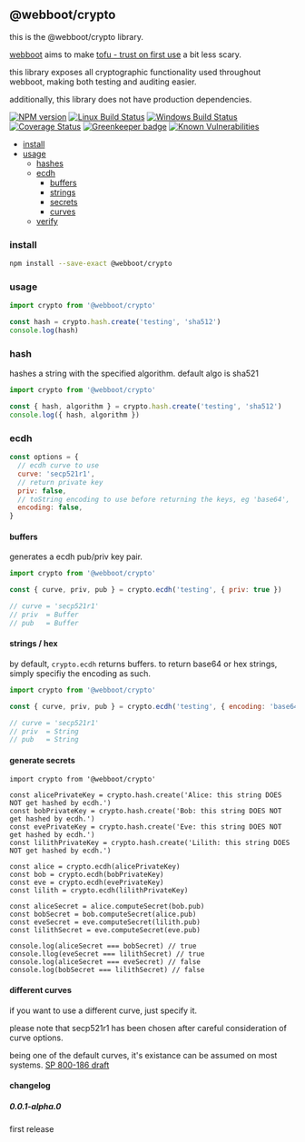 ## @webboot/crypto

this is the @webboot/crypto library.

[webboot](https://webboot.github.io) aims to make
[tofu - trust on first use](https://en.wikipedia.org/wiki/Trust_on_first_use)
a bit less scary.

this library exposes all cryptographic functionality used throughout webboot,
making both testing and auditing easier.

additionally, this library does not have production dependencies.

[![NPM version][npm-image]][npm-url]
[![Linux Build Status][travis-image]][travis-url]
[![Windows Build Status][appveyor-image]][appveyor-url]
[![Coverage Status][coveralls-image]][coveralls-url]
[![Greenkeeper badge][greenkeeper-image]][greenkeeper-url]
[![Known Vulnerabilities][snyk-image]][snyk-url]

[npm-image]: https://img.shields.io/npm/v/@webboot/crypto.svg
[npm-url]: https://www.npmjs.com/package/@webboot/crypto
[travis-image]: https://img.shields.io/travis/com/webboot/crypto/master
[travis-url]: https://travis-ci.com/webboot/crypto
[appveyor-image]: https://img.shields.io/appveyor/ci/webboot/crypto/master.svg
[appveyor-url]: https://ci.appveyor.com/project/webboot/crypto/branch/master
[coveralls-image]: https://coveralls.io/repos/github/webboot/crypto/badge.svg
[coveralls-url]: https://coveralls.io/github/webboot/crypto
[greenkeeper-image]: https://badges.greenkeeper.io/webboot/crypto.svg
[greenkeeper-url]: https://badges.greenkeeper.io/webboot/crypto.svg
[snyk-image]: https://snyk.io/test/github/webboot/crypto/badge.svg
[snyk-url]: https://snyk.io/test/github/webboot/crypto

* [install](#install)
* [usage](#usage)
  * [hashes](#usage-hashes)
  * [ecdh](#usage-ecdh)
    * [buffers](#usage-sign)
    * [strings](#usage-sign)
    * [secrets](#usage-sign)
    * [curves](#usage-sign)
  * [verify](#usage-ecdh-)

### <a name="install"></a>install
```bash
npm install --save-exact @webboot/crypto
```

### <a name="usage"></a>usage
```javascript
import crypto from '@webboot/crypto'

const hash = crypto.hash.create('testing', 'sha512')
console.log(hash)
```

### <a name="usage-hash"></a>hash
hashes a string with the specified algorithm. default algo is sha521
```javascript
import crypto from '@webboot/crypto'

const { hash, algorithm } = crypto.hash.create('testing', 'sha512')
console.log({ hash, algorithm })
```

### <a name="usage-ecdh"></a>ecdh

```javascript
const options = {
  // ecdh curve to use
  curve: 'secp521r1',
  // return private key
  priv: false,
  // toString encoding to use before returning the keys, eg 'base64', 'hex'
  encoding: false,
}
```

#### <a name="usage-ecdh-buffers"></a>buffers
generates a ecdh pub/priv key pair.
```javascript
import crypto from '@webboot/crypto'

const { curve, priv, pub } = crypto.ecdh('testing', { priv: true })

// curve = 'secp521r1'
// priv  = Buffer
// pub   = Buffer
```

#### <a name="usage-ecdh-strings"></a>strings / hex
by default, `crypto.ecdh` returns buffers.
to return base64 or hex strings, simply specifiy the encoding as such.
```javascript
import crypto from '@webboot/crypto'

const { curve, priv, pub } = crypto.ecdh('testing', { encoding: 'base64', priv: true })

// curve = 'secp521r1'
// priv  = String
// pub   = String
```

#### <a name="usage-ecdh-secret"></a>generate secrets
```
import crypto from '@webboot/crypto'

const alicePrivateKey = crypto.hash.create('Alice: this string DOES NOT get hashed by ecdh.')
const bobPrivateKey = crypto.hash.create('Bob: this string DOES NOT get hashed by ecdh.')
const evePrivateKey = crypto.hash.create('Eve: this string DOES NOT get hashed by ecdh.')
const lilithPrivateKey = crypto.hash.create('Lilith: this string DOES NOT get hashed by ecdh.')

const alice = crypto.ecdh(alicePrivateKey)
const bob = crypto.ecdh(bobPrivateKey)
const eve = crypto.ecdh(evePrivateKey)
const lilith = crypto.ecdh(lilithPrivateKey)

const aliceSecret = alice.computeSecret(bob.pub)
const bobSecret = bob.computeSecret(alice.pub)
const eveSecret = eve.computeSecret(lilith.pub)
const lilithSecret = eve.computeSecret(eve.pub)

console.log(aliceSecret === bobSecret) // true
console.llog(eveSecret === lilithSecret) // true
console.log(aliceSecret === eveSecret) // false
console.log(bobSecret === lilithSecret) // false
```

#### <a name="usage-ecdh-curves"></a>different curves
if you want to use a different curve, just specify it.

please note that secp521r1 has been chosen after careful consideration of curve options.

being one of the default curves, it's existance can be assumed on most systems.
[SP 800-186 draft](https://nvlpubs.nist.gov/nistpubs/SpecialPublications/NIST.SP.800-186-draft.pdf)

#### <a name="usage-keypair"></a>

#### <a name="usage-sign"></a>

#### changelog

##### 0.0.1-alpha.0
first release
